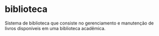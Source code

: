 # biblioteca
Sistema de biblioteca que consiste no gerenciamento e manutenção de livros disponíveis em uma biblioteca acadêmica.
